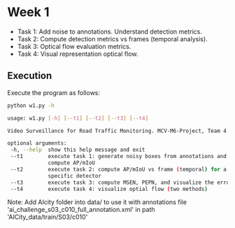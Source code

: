 # Week 1

* Task 1: Add noise to annotations. Understand detection metrics.
* Task 2: Compute detection metrics vs frames (temporal analysis).
* Task 3: Optical flow evaluation metrics.
* Task 4: Visual representation optical flow.

## Execution
 
Execute the program as follows:
 ```bash
 python w1.py -h
 
 usage: w1.py [-h] [--t1] [--t2] [--t3] [--t4]

Video Surveillance for Road Traffic Monitoring. MCV-M6-Project, Team 4

optional arguments:
  -h, --help  show this help message and exit
  --t1        execute task 1: generate noisy boxes from annotations and
              compute AP/mIoU
  --t2        execute task 2: compute AP/mIoU vs frame (temporal) for a
              specific detector
  --t3        execute task 3: compute MSEN, PEPN, and visualize the errors
  --t4        execute task 4: visualize optial flow (two methods)
```
Note: Add AIcity folder into data/ to use it
with annotations file 'ai_challenge_s03_c010_full_annotation.xml' in path 'AICity_data/train/S03/c010'
